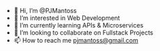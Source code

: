 - 👋 Hi, I’m @PJMantoss
- 👀 I’m interested in Web Development
- 🌱 I’m currently learning APIs & Microservices
- 💞️ I’m looking to collaborate on Fullstack Projects
- 📫 How to reach me pjmantoss@gmail.com

<!---
PJMantoss/PJMantoss is a ✨ special ✨ repository because its `README.md` (this file) appears on your GitHub profile.
You can click the Preview link to take a look at your changes.
--->
